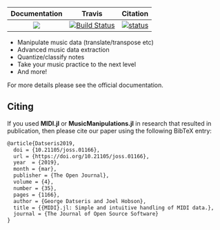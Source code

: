 | **Documentation**   | **Travis**     |  **Citation**
|:--------:|:--------:|:------:|
|[![](https://img.shields.io/badge/docs-online-blue.svg)](https://juliamusic.github.io/JuliaMusic_documentation.jl/latest/) | [![Build Status](https://travis-ci.org/JuliaMusic/MusicManipulations.jl.svg?branch=master)](https://travis-ci.org/JuliaMusic/MusicManipulations.jl) | [![status](http://joss.theoj.org/papers/e0cfc67982f857ed96d906ff2266aa15/status.svg)](http://joss.theoj.org/papers/e0cfc67982f857ed96d906ff2266aa15)

* Manipulate music data (translate/transpose etc)
* Advanced music data extraction
* Quantize/classify notes
* Take your music practice to the next level
* And more!

For more details please see the official documentation.

## Citing

If you used **MIDI.jl** or **MusicManipulations.jl** in research that resulted in publication, then please cite our paper using the following BibTeX entry:
```latex
@article{Datseris2019,
  doi = {10.21105/joss.01166},
  url = {https://doi.org/10.21105/joss.01166},
  year  = {2019},
  month = {mar},
  publisher = {The Open Journal},
  volume = {4},
  number = {35},
  pages = {1166},
  author = {George Datseris and Joel Hobson},
  title = {{MIDI}.jl: Simple and intuitive handling of MIDI data.},
  journal = {The Journal of Open Source Software}
}
```
